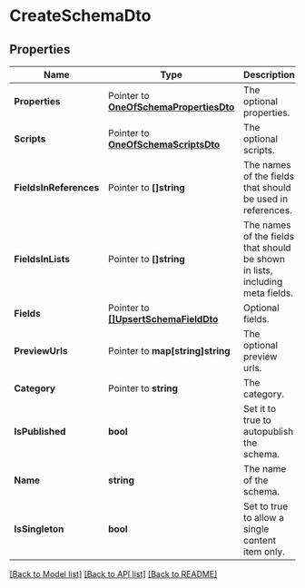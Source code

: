 # CreateSchemaDto

## Properties

Name | Type | Description | Notes
------------ | ------------- | ------------- | -------------
**Properties** | Pointer to [**OneOfSchemaPropertiesDto**](oneOf&lt;SchemaPropertiesDto&gt;.md) | The optional properties. | [optional] 
**Scripts** | Pointer to [**OneOfSchemaScriptsDto**](oneOf&lt;SchemaScriptsDto&gt;.md) | The optional scripts. | [optional] 
**FieldsInReferences** | Pointer to **[]string** | The names of the fields that should be used in references. | [optional] 
**FieldsInLists** | Pointer to **[]string** | The names of the fields that should be shown in lists, including meta fields. | [optional] 
**Fields** | Pointer to [**[]UpsertSchemaFieldDto**](UpsertSchemaFieldDto.md) | Optional fields. | [optional] 
**PreviewUrls** | Pointer to **map[string]string** | The optional preview urls. | [optional] 
**Category** | Pointer to **string** | The category. | [optional] 
**IsPublished** | **bool** | Set it to true to autopublish the schema. | [optional] 
**Name** | **string** | The name of the schema. | 
**IsSingleton** | **bool** | Set to true to allow a single content item only. | [optional] 

[[Back to Model list]](../README.md#documentation-for-models) [[Back to API list]](../README.md#documentation-for-api-endpoints) [[Back to README]](../README.md)


